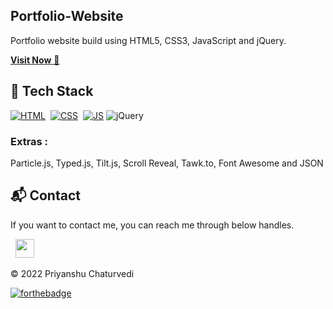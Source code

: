 ## Portfolio-Website
Portfolio website build using HTML5, CSS3, JavaScript and jQuery.

<a href="https://priyanshu-chaturvedi.netlify.app/" target="_blank">**Visit Now** 🚀</a>


## 📌 Tech Stack
[![HTML](https://img.shields.io/badge/html5%20-%23E34F26.svg?&style=for-the-badge&logo=html5&logoColor=white)](https://github.com/jigar-sable/Portfolio-Website/search?l=html)&nbsp;
[![CSS](https://img.shields.io/badge/css3%20-%231572B6.svg?&style=for-the-badge&logo=css3&logoColor=white)](https://github.com/jigar-sable/Portfolio-Website/search?l=css)&nbsp;
[![JS](https://img.shields.io/badge/javascript%20-%23323330.svg?&style=for-the-badge&logo=javascript&logoColor=%23F7DF1E)](https://github.com/jigar-sable/Portfolio-Website/search?l=javascript)
<img alt="jQuery" src="https://img.shields.io/badge/jquery-%230769AD.svg?style=for-the-badge&logo=jquery&logoColor=white"/>

### Extras : 
Particle.js, Typed.js, Tilt.js, Scroll Reveal, Tawk.to, Font Awesome and JSON




<h2>📬 Contact</h2>


If you want to contact me, you can reach me through below handles.

&nbsp;&nbsp;<a href="https://www.linkedin.com/in/priyanshu-chaturvedi-1a7864225/"><img src="https://www.felberpr.com/wp-content/uploads/linkedin-logo.png" width="30"></img></a>

© 2022 Priyanshu Chaturvedi


[![forthebadge](https://forthebadge.com/images/badges/built-with-love.svg)](https://forthebadge.com)
